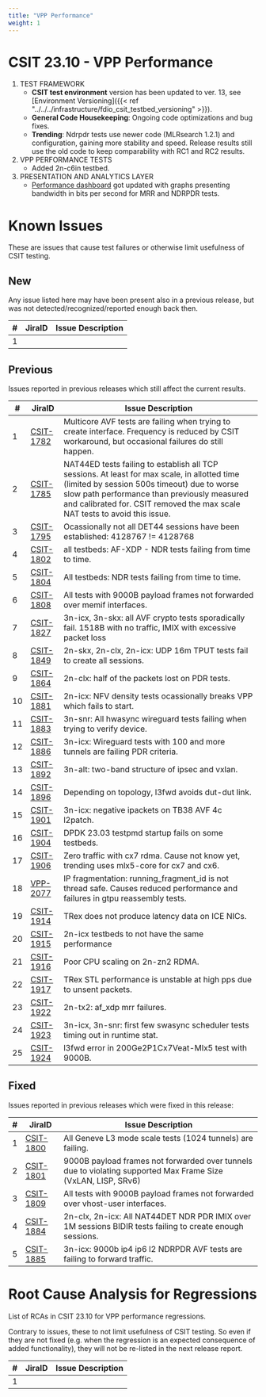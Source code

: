 ```yaml
---
title: "VPP Performance"
weight: 1
---
```


# CSIT 23.10 - VPP Performance

1. TEST FRAMEWORK
   - **CSIT test environment** version has been updated to ver. 13, see
     [Environment Versioning]({{< ref "../../../infrastructure/fdio_csit_testbed_versioning" >}}).
   - **General Code Housekeeping**: Ongoing code optimizations and bug fixes.
   - **Trending**: Ndrpdr tests use newer code (MLRsearch 1.2.1) and configuration,
     gaining more stability and speed. Release results still use the old code
     to keep comparability with RC1 and RC2 results.
2. VPP PERFORMANCE TESTS
   - Added 2n-c6in testbed.
3. PRESENTATION AND ANALYTICS LAYER
   - [Performance dashboard](https://csit.fd.io/) got updated with graphs
     presenting bandwidth in bits per second for MRR and NDRPDR tests.

# Known Issues

These are issues that cause test failures or otherwise limit usefulness of CSIT
testing.

## New

Any issue listed here may have been present also in a previous release,
but was not detected/recognized/reported enough back then.

**#** | **JiraID**                                       | **Issue Description**
------|--------------------------------------------------|--------------------------------------------------------------
 1    |                                                  |

## Previous

Issues reported in previous releases which still affect the current results.

**#** | **JiraID**                                       | **Issue Description**
------|--------------------------------------------------|--------------------------------------------------------------
  1   | [CSIT-1782](https://jira.fd.io/browse/CSIT-1782) | Multicore AVF tests are failing when trying to create interface. Frequency is reduced by CSIT workaround, but occasional failures do still happen.
  2   | [CSIT-1785](https://jira.fd.io/browse/CSIT-1785) | NAT44ED tests failing to establish all TCP sessions. At least for max scale, in allotted time (limited by session 500s timeout) due to worse slow path performance than previously measured and calibrated for. CSIT removed the max scale NAT tests to avoid this issue.
  3   | [CSIT-1795](https://jira.fd.io/browse/CSIT-1795) | Ocassionally not all DET44 sessions have been established: 4128767 != 4128768
  4   | [CSIT-1802](https://jira.fd.io/browse/CSIT-1802) | all testbeds: AF-XDP - NDR tests failing from time to time.
  5   | [CSIT-1804](https://jira.fd.io/browse/CSIT-1804) | All testbeds: NDR tests failing from time to time.
  6   | [CSIT-1808](https://jira.fd.io/browse/CSIT-1808) | All tests with 9000B payload frames not forwarded over memif interfaces.
  7   | [CSIT-1827](https://jira.fd.io/browse/CSIT-1827) | 3n-icx, 3n-skx: all AVF crypto tests sporadically fail. 1518B with no traffic, IMIX with excessive packet loss
  8   | [CSIT-1849](https://jira.fd.io/browse/CSIT-1849) | 2n-skx, 2n-clx, 2n-icx: UDP 16m TPUT tests fail to create all sessions.
  9   | [CSIT-1864](https://jira.fd.io/browse/CSIT-1864) | 2n-clx: half of the packets lost on PDR tests.
 10   | [CSIT-1881](https://jira.fd.io/browse/CSIT-1881) | 2n-icx: NFV density tests ocassionally breaks VPP which fails to start.
 11   | [CSIT-1883](https://jira.fd.io/browse/CSIT-1883) | 3n-snr: All hwasync wireguard tests failing when trying to verify device.
 12   | [CSIT-1886](https://jira.fd.io/browse/CSIT-1886) | 3n-icx: Wireguard tests with 100 and more tunnels are failing PDR criteria.
 13   | [CSIT-1892](https://jira.fd.io/browse/CSIT-1892) | 3n-alt: two-band structure of ipsec and vxlan.
 14   | [CSIT-1896](https://jira.fd.io/browse/CSIT-1896) | Depending on topology, l3fwd avoids dut-dut link.
 15   | [CSIT-1901](https://jira.fd.io/browse/CSIT-1901) | 3n-icx: negative ipackets on TB38 AVF 4c l2patch.
 16   | [CSIT-1904](https://jira.fd.io/browse/CSIT-1904) | DPDK 23.03 testpmd startup fails on some testbeds.
 17   | [CSIT-1906](https://jira.fd.io/browse/CSIT-1906) | Zero traffic with cx7 rdma. Cause not know yet, trending uses mlx5-core for cx7 and cx6.
 18   | [VPP-2077](https://jira.fd.io/browse/VPP-2077)   | IP fragmentation: running_fragment_id is not thread safe. Causes reduced performance and failures in gtpu reassembly tests.
 19   | [CSIT-1914](https://jira.fd.io/browse/CSIT-1914) | TRex does not produce latency data on ICE NICs.
 20   | [CSIT-1915](https://jira.fd.io/browse/CSIT-1915) | 2n-icx testbeds to not have the same performance
 21   | [CSIT-1916](https://jira.fd.io/browse/CSIT-1916) | Poor CPU scaling on 2n-zn2 RDMA.
 22   | [CSIT-1917](https://jira.fd.io/browse/CSIT-1917) | TRex STL performance is unstable at high pps due to unsent packets.
 23   | [CSIT-1922](https://jira.fd.io/browse/CSIT-1922) | 2n-tx2: af_xdp mrr failures.
 24   | [CSIT-1923](https://jira.fd.io/browse/CSIT-1923) | 3n-icx, 3n-snr: first few swasync scheduler tests timing out in runtime stat.
 25   | [CSIT-1924](https://jira.fd.io/browse/CSIT-1924) | l3fwd error in 200Ge2P1Cx7Veat-Mlx5 test with 9000B.

## Fixed

Issues reported in previous releases which were fixed in this release:

**#** | **JiraID**                                       | **Issue Description**
------|--------------------------------------------------|--------------------------------------------------------------
 1    | [CSIT-1800](https://jira.fd.io/browse/CSIT-1800) | All Geneve L3 mode scale tests (1024 tunnels) are failing.
 2    | [CSIT-1801](https://jira.fd.io/browse/CSIT-1801) | 9000B payload frames not forwarded over tunnels due to violating supported Max Frame Size (VxLAN, LISP, SRv6)
 3    | [CSIT-1809](https://jira.fd.io/browse/CSIT-1809) | All tests with 9000B payload frames not forwarded over vhost-user interfaces.
 4    | [CSIT-1884](https://jira.fd.io/browse/CSIT-1884) | 2n-clx, 2n-icx: All NAT44DET NDR PDR IMIX over 1M sessions BIDIR tests failing to create enough sessions.
 5    | [CSIT-1885](https://jira.fd.io/browse/CSIT-1885) | 3n-icx: 9000b ip4 ip6 l2 NDRPDR AVF tests are failing to forward traffic.

# Root Cause Analysis for Regressions

List of RCAs in CSIT 23.10 for VPP performance regressions.

Contrary to issues, these to not limit usefulness of CSIT testing.
So even if they are not fixed (e.g. when the regression is an expected
consequence of added functionality), they will not be re-listed in the next
release report.

**#** | **JiraID**                                       | **Issue Description**
------|--------------------------------------------------|--------------------------------------------------------------
 1    |                                                  |

